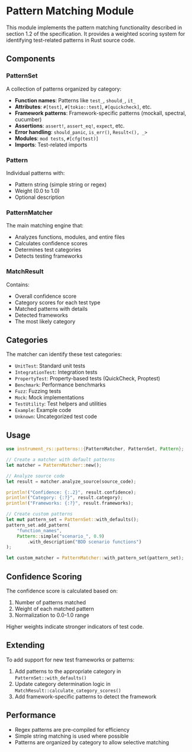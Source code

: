 # Pattern Matching Module

This module implements the pattern matching functionality described in section 1.2 of the specification. It provides a weighted scoring system for identifying test-related patterns in Rust source code.

## Components

### PatternSet
A collection of patterns organized by category:
- **Function names**: Patterns like `test_`, `should_`, `it_`
- **Attributes**: `#[test]`, `#[tokio::test]`, `#[quickcheck]`, etc.
- **Framework patterns**: Framework-specific patterns (mockall, spectral, cucumber)
- **Assertions**: `assert!`, `assert_eq!`, `expect`, etc.
- **Error handling**: `should_panic`, `is_err()`, `Result<(), _>`
- **Modules**: `mod tests`, `#[cfg(test)]`
- **Imports**: Test-related imports

### Pattern
Individual patterns with:
- Pattern string (simple string or regex)
- Weight (0.0 to 1.0)
- Optional description

### PatternMatcher
The main matching engine that:
- Analyzes functions, modules, and entire files
- Calculates confidence scores
- Determines test categories
- Detects testing frameworks

### MatchResult
Contains:
- Overall confidence score
- Category scores for each test type
- Matched patterns with details
- Detected frameworks
- The most likely category

## Categories

The matcher can identify these test categories:
- `UnitTest`: Standard unit tests
- `IntegrationTest`: Integration tests
- `PropertyTest`: Property-based tests (QuickCheck, Proptest)
- `Benchmark`: Performance benchmarks
- `Fuzz`: Fuzzing tests
- `Mock`: Mock implementations
- `TestUtility`: Test helpers and utilities
- `Example`: Example code
- `Unknown`: Uncategorized test code

## Usage

```rust
use instrument_rs::patterns::{PatternMatcher, PatternSet, Pattern};

// Create a matcher with default patterns
let matcher = PatternMatcher::new();

// Analyze source code
let result = matcher.analyze_source(source_code);

println!("Confidence: {:.2}", result.confidence);
println!("Category: {:?}", result.category);
println!("Frameworks: {:?}", result.frameworks);

// Create custom patterns
let mut pattern_set = PatternSet::with_defaults();
pattern_set.add_pattern(
    "function_names",
    Pattern::simple("scenario_", 0.9)
        .with_description("BDD scenario functions")
);

let custom_matcher = PatternMatcher::with_pattern_set(pattern_set);
```

## Confidence Scoring

The confidence score is calculated based on:
1. Number of patterns matched
2. Weight of each matched pattern
3. Normalization to 0.0-1.0 range

Higher weights indicate stronger indicators of test code.

## Extending

To add support for new test frameworks or patterns:

1. Add patterns to the appropriate category in `PatternSet::with_defaults()`
2. Update category determination logic in `MatchResult::calculate_category_scores()`
3. Add framework-specific patterns to detect the framework

## Performance

- Regex patterns are pre-compiled for efficiency
- Simple string matching is used where possible
- Patterns are organized by category to allow selective matching